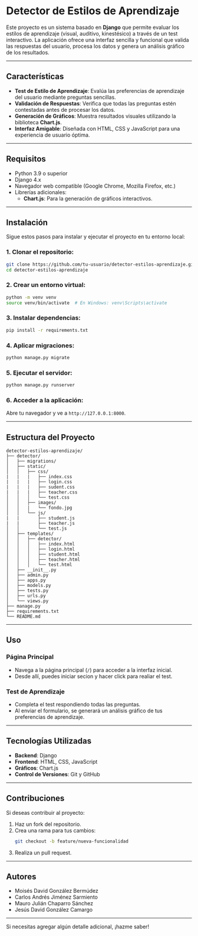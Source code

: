# **Detector de Estilos de Aprendizaje**

Este proyecto es un sistema basado en **Django** que permite evaluar los estilos de aprendizaje (visual, auditivo, kinestésico) a través de un test interactivo. La aplicación ofrece una interfaz sencilla y funcional que valida las respuestas del usuario, procesa los datos y genera un análisis gráfico de los resultados.

---

## **Características**
- **Test de Estilo de Aprendizaje**: Evalúa las preferencias de aprendizaje del usuario mediante preguntas sencillas.
- **Validación de Respuestas**: Verifica que todas las preguntas estén contestadas antes de procesar los datos.
- **Generación de Gráficos**: Muestra resultados visuales utilizando la biblioteca **Chart.js**.
- **Interfaz Amigable**: Diseñada con HTML, CSS y JavaScript para una experiencia de usuario óptima.

---

## **Requisitos**
- Python 3.9 o superior
- Django 4.x
- Navegador web compatible (Google Chrome, Mozilla Firefox, etc.)
- Librerías adicionales:
  - **Chart.js**: Para la generación de gráficos interactivos.

---

## **Instalación**
Sigue estos pasos para instalar y ejecutar el proyecto en tu entorno local:

### 1. Clonar el repositorio:
```bash
git clone https://github.com/tu-usuario/detector-estilos-aprendizaje.git
cd detector-estilos-aprendizaje
```

### 2. Crear un entorno virtual:
```bash
python -m venv venv
source venv/bin/activate  # En Windows: venv\Scripts\activate
```

### 3. Instalar dependencias:
```bash
pip install -r requirements.txt
```

### 4. Aplicar migraciones:
```bash
python manage.py migrate
```

### 5. Ejecutar el servidor:
```bash
python manage.py runserver
```

### 6. Acceder a la aplicación:
Abre tu navegador y ve a `http://127.0.0.1:8000`.

---

## **Estructura del Proyecto**

```plaintext
detector-estilos-aprendizaje/
├── detector/
│   ├── migrations/
│   ├── static/
│   │   ├── css/
|   |   |   ├── index.css
|   |   |   ├── login.css
|   |   |   ├── sudent.css
|   |   |   ├── teacher.css
│   │   │   └── test.css
│   │   ├── images/
│   │   |   └── fondo.jpg
│   │   └── js/
|   |       ├── student.js
|   |       ├── teacher.js
│   │       └── test.js
│   ├── templates/
│   │   ├── detector/
│   │   │   ├── index.html
│   │   │   ├── login.html
│   │   │   ├── student.html
│   │   │   ├── teacher.html
│   │   │   └── test.html
│   ├── __init__.py
│   ├── admin.py
│   ├── apps.py
│   ├── models.py
│   ├── tests.py
│   ├── urls.py
│   └── views.py
├── manage.py
├── requirements.txt
└── README.md
```

---

## **Uso**

### Página Principal
- Navega a la página principal (`/`) para acceder a la interfaz inicial.
- Desde allí, puedes iniciar secion y hacer click para realiar el test.

### Test de Aprendizaje
- Completa el test respondiendo todas las preguntas.
- Al enviar el formulario, se generará un análisis gráfico de tus preferencias de aprendizaje.

---

## **Tecnologías Utilizadas**
- **Backend**: Django
- **Frontend**: HTML, CSS, JavaScript
- **Gráficos**: Chart.js
- **Control de Versiones**: Git y GitHub

---

## **Contribuciones**
Si deseas contribuir al proyecto:
1. Haz un fork del repositorio.
2. Crea una rama para tus cambios:
   ```bash
   git checkout -b feature/nueva-funcionalidad
   ```
3. Realiza un pull request.


---

## **Autores**
- Moisés David González Bermúdez
- Carlos Andrés Jiménez Sarmiento
- Mauro Julián Chaparro Sánchez
- Jesús David González Camargo

---

Si necesitas agregar algún detalle adicional, ¡hazme saber!
